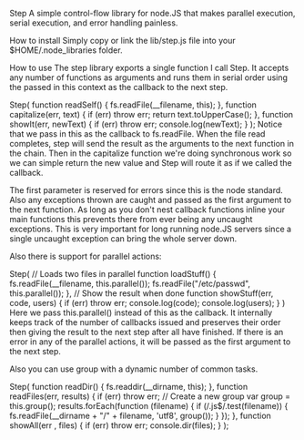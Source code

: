 Step
A simple control-flow library for node.JS that makes parallel execution, serial execution, and error handling painless.

How to install
Simply copy or link the lib/step.js file into your $HOME/.node_libraries folder.

How to use
The step library exports a single function I call Step. It accepts any number of functions as arguments and runs them in serial order using the passed in this context as the callback to the next step.

Step(
  function readSelf() {
    fs.readFile(__filename, this);
  },
  function capitalize(err, text) {
    if (err) throw err;
    return text.toUpperCase();
  },
  function showIt(err, newText) {
    if (err) throw err;
    console.log(newText);
  }
);
Notice that we pass in this as the callback to fs.readFile. When the file read completes, step will send the result as the arguments to the next function in the chain. Then in the capitalize function we're doing synchronous work so we can simple return the new value and Step will route it as if we called the callback.

The first parameter is reserved for errors since this is the node standard. Also any exceptions thrown are caught and passed as the first argument to the next function. As long as you don't nest callback functions inline your main functions this prevents there from ever being any uncaught exceptions. This is very important for long running node.JS servers since a single uncaught exception can bring the whole server down.

Also there is support for parallel actions:

Step(
  // Loads two files in parallel
  function loadStuff() {
    fs.readFile(__filename, this.parallel());
    fs.readFile("/etc/passwd", this.parallel());
  },
  // Show the result when done
  function showStuff(err, code, users) {
    if (err) throw err;
    console.log(code);
    console.log(users);
  }
)
Here we pass this.parallel() instead of this as the callback. It internally keeps track of the number of callbacks issued and preserves their order then giving the result to the next step after all have finished. If there is an error in any of the parallel actions, it will be passed as the first argument to the next step.

Also you can use group with a dynamic number of common tasks.

Step(
  function readDir() {
    fs.readdir(__dirname, this);
  },
  function readFiles(err, results) {
    if (err) throw err;
    // Create a new group
    var group = this.group();
    results.forEach(function (filename) {
      if (/\.js$/.test(filename)) {
        fs.readFile(__dirname + "/" + filename, 'utf8', group());
      }
    });
  },
  function showAll(err , files) {
    if (err) throw err;
    console.dir(files);
  }
);
